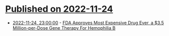 # [Published on 2022-11-24](index.md)

* [2022-11-24, 23:00:00](https://science.slashdot.org/story/22/11/24/2126237/fda-approves-most-expensive-drug-ever-a-35-million-per-dose-gene-therapy-for-hemophilia-b?utm_source=rss1.0mainlinkanon&utm_medium=feed) - [FDA Approves Most Expensive Drug Ever, a $3.5 Million-per-Dose Gene Therapy For Hemophilia B](https://science.slashdot.org/story/22/11/24/2126237/fda-approves-most-expensive-drug-ever-a-35-million-per-dose-gene-therapy-for-hemophilia-b?utm_source=rss1.0mainlinkanon&utm_medium=feed)
